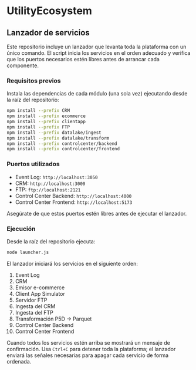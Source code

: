 # UtilityEcosystem

## Lanzador de servicios

Este repositorio incluye un lanzador que levanta toda la plataforma con un único comando. El script inicia los servicios en el orden adecuado y verifica que los puertos necesarios estén libres antes de arrancar cada componente.

### Requisitos previos

Instala las dependencias de cada módulo (una sola vez) ejecutando desde la raíz del repositorio:

```bash
npm install --prefix CRM
npm install --prefix ecommerce
npm install --prefix clientapp
npm install --prefix FTP
npm install --prefix datalake/ingest
npm install --prefix datalake/transform
npm install --prefix controlcenter/backend
npm install --prefix controlcenter/frontend
```

### Puertos utilizados

* Event Log: `http://localhost:3050`
* CRM: `http://localhost:3000`
* FTP: `ftp://localhost:2121`
* Control Center Backend: `http://localhost:4000`
* Control Center Frontend: `http://localhost:5173`

Asegúrate de que estos puertos estén libres antes de ejecutar el lanzador.

### Ejecución

Desde la raíz del repositorio ejecuta:

```bash
node launcher.js
```

El lanzador iniciará los servicios en el siguiente orden:

1. Event Log
2. CRM
3. Emisor e-commerce
4. Client App Simulator
5. Servidor FTP
6. Ingesta del CRM
7. Ingesta del FTP
8. Transformación P5D → Parquet
9. Control Center Backend
10. Control Center Frontend

Cuando todos los servicios estén arriba se mostrará un mensaje de confirmación. Usa `Ctrl+C` para detener toda la plataforma; el lanzador enviará las señales necesarias para apagar cada servicio de forma ordenada.
